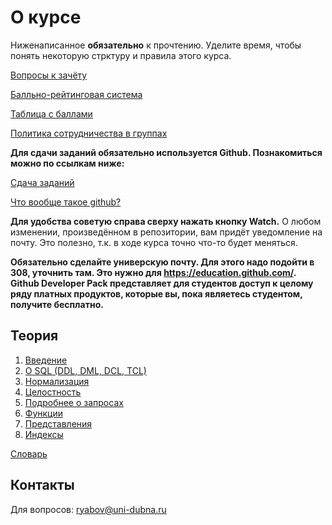 # О курсе

Ниженаписанное **обязательно** к прочтению. Уделите время, чтобы понять некоторую стрктуру и правила этого курса.

[Вопросы к зачёту](./RatingSystem/Questions.md)

[Балльно-рейтинговая система](./RatingSystem)

[Таблица с баллами](https://docs.google.com/spreadsheets/d/1TAoXDshI8rIJA-XYERLhpl_7Qtod9K_AV95l5IcyPig/edit?usp=sharing)

[Политика сотрудничества в группах](./CollaborationPolicy)

**Для сдачи заданий обязательно используется Github. Познакомиться можно по ссылкам ниже:**

[Сдача заданий](./DeliveryOfTasks)

[Что вообще такое github?](./DeliveryOfTasks/VCS.md)

**Для удобства советую справа сверху нажать кнопку Watch.** О любом изменении, произведённом в репозитории, вам придёт уведомление на почту. Это полезно, т.к. в ходе курса точно что-то будет меняться.

**Обязательно сделайте универскую почту. Для этого надо подойти в 308, уточнить там. Это нужно для https://education.github.com/. Github Developer Pack представляет для студентов доступ к целому ряду платных продуктов, которые вы, пока являетесь студентом, получите бесплатно.**

## Теория

1. [Введение](./Theory/1_DBMS)
2. [О SQL (DDL, DML, DCL, TCL)](./Theory/2_SQL#sql)
3. [Нормализация](./Theory/3_Normalization#нормальные-формы)
4. [Целостность](./Theory/8_Different/Integrity.md#целостность)
5. [Подробнее о запросах](./Theory/5_Queries#queries)
6. [Функции](./Theory/6_Functions#функции)
7. [Представления](./Theory/4_Views#views)
8. [Индексы](./Theory/8_Different/Index.md#индексы)

[Словарь](./Theory/9_Glossary#словарь)

## Контакты

Для вопросов: ryabov@uni-dubna.ru
